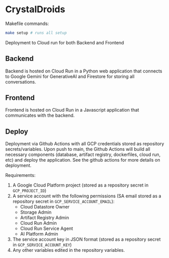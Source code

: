 # CrystalDroids

Makefile commands:

```bash
make setup # runs all setup
```

Deployment to Cloud run for both Backend and Frontend

## Backend

Backend is hosted on Cloud Run in a Python web application that connects to Google Gemini for GenerativeAI and Firestore for storing all conversations.

## Frontend

Frontend is hosted on Cloud Run in a Javascript application that communicates with the backend.

## Deploy

Deployment via Github Actions with all GCP credentials stored as repository secrets/variables. Upon push to main, the Github Actions will build all necessary components (database, artifact registry, dockerfiles, cloud run, etc) and deploy the application. See the github actions for more details on deployment.

Requirements:

1. A Google Cloud Platform project (stored as a repository secret in `GCP_PROJECT_ID`)
2. A service account with the following permissions (SA email stored as a repository secret in `GCP_SERVICE_ACCOUNT_EMAIL`):
    - Cloud Datastore Owner
    - Storage Admin
    - Artifact Registry Admin
    - Cloud Run Admin
    - Cloud Run Service Agent
    - AI Platform Admin
3. The service account key in JSON format (stored as a repository secret in `GCP_SERVICE_ACCOUNT_KEY`)
4. Any other variables edited in the repository variables.
